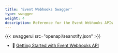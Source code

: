 ```yaml
---
title: 'Event Webhooks Swagger'
type: swagger
weight: 4
description: Reference for the Event Webhooks APIs
---
```


{{< swaggerui src="openapi/seanotify.json" >}}
- 🚀 [Getting Started with Event Webhooks API](/Portal/Docs/notify-api)